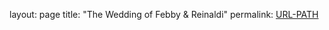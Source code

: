 layout: page
title: "The Wedding of Febby & Reinaldi"
permalink: [URL-PATH](https://febby-reinaldi.github.io)
